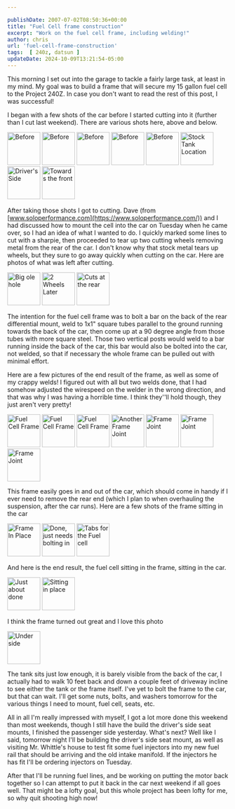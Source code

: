 ```yaml
---

publishDate: 2007-07-02T08:50:36+00:00
title: "Fuel Cell frame construction"
excerpt: "Work on the fuel cell frame, including welding!"
author: chris
url: 'fuel-cell-frame-construction'
tags:  [ 240z, datsun ] 
updateDate: 2024-10-09T13:21:54-05:00
---
```


This morning I set out into the garage to tackle a fairly large task, at least in my mind. My goal was to build a frame that will secure my 15 gallon fuel cell to the Project 240Z. In case you don't want to read the rest of this post, I was successful!

I began with a few shots of the car before I started cutting into it (further than I cut last weekend). There are various shots here, above and below.

<a href="https://www.flickr.com/photos/chammond/688010251/in/set-72157594465585463/"><img height="75" alt="Before" width="75" src="https://farm2.static.flickr.com/1284/688010251_c5f52df804_s.jpg" /></a> <a href="https://www.flickr.com/photos/chammond/688014903/in/set-72157594465585463/"><img height="75" alt="Before" width="75" src="https://farm2.static.flickr.com/1149/688014903_30f5d0d433_s.jpg" /></a>  <a href="https://www.flickr.com/photos/chammond/688029701/in/set-72157594465585463/"><img height="75" alt="Before" width="75" src="https://farm2.static.flickr.com/1251/688029701_f164521805_s.jpg" /></a> <a href="https://www.flickr.com/photos/chammond/688025165/in/set-72157594465585463/"><img height="75" alt="Before" width="75" src="https://farm2.static.flickr.com/1116/688025165_33f872e8e8_s.jpg" /></a> <a href="https://www.flickr.com/photos/chammond/688885702/in/set-72157594465585463/"><img height="75" alt="Before" width="75" src="https://farm2.static.flickr.com/1172/688885702_21916b9649_s.jpg" /></a> <a href="https://www.flickr.com/photos/chammond/688906740/in/set-72157594465585463/"><img height="75" alt="Stock Tank Location" width="75" src="https://farm2.static.flickr.com/1429/688906740_35837eb263_s.jpg" /></a> <a class="image_link" id="set_thumb_link_688917226" title="Driver's Side" href="https://www.flickr.com/photos/chammond/688917226/in/set-72157594465585463/"><img height="75" alt="Driver's Side" src="https://farm2.static.flickr.com/1066/688917226_1a8f198255_s.jpg" width="75" /></a> <a class="image_link" id="set_thumb_link_688911408" title="Towards the front" href="https://www.flickr.com/photos/chammond/688911408/in/set-72157594465585463/"><img height="75" alt="Towards the front" src="https://farm2.static.flickr.com/1381/688911408_f17497bbef_s.jpg" width="75" /></a>

After taking those shots I got to cutting. Dave (from [www.soloperformance.com](https://www.soloperformance.com/)) and I had discussed how to mount the cell into the car on Tuesday when he came over, so I had an idea of what I wanted to do. I quickly marked some lines to cut with a sharpie, then proceeded to tear up two cutting wheels removing metal from the rear of the car. I don't know why that stock metal tears up wheels, but they sure to go away quickly when cutting on the car. Here are photos of what was left after cutting.

<a href="https://www.flickr.com/photos/chammond/688065565/in/set-72157594465585463/"><img height="75" alt="Big ole hole" width="75" src="https://farm2.static.flickr.com/1079/688065565_3cb0b3ffd7_s.jpg" /></a> <a href="https://www.flickr.com/photos/chammond/688056387/in/set-72157594465585463/"><img height="75" alt="2 Wheels Later" width="75" src="https://farm2.static.flickr.com/1021/688056387_98b20f1e34_s.jpg" /></a> <a class="image_link" id="set_thumb_link_688936738" title="Cuts at the rear" href="https://www.flickr.com/photos/chammond/688936738/in/set-72157594465585463/"><img height="75" alt="Cuts at the rear" width="75" src="https://farm2.static.flickr.com/1158/688936738_48089af809_s.jpg" /></a>

The intention for the fuel cell frame was to bolt a bar on the back of the rear differential mount, weld to 1x1" square tubes parallel to the ground running towards the back of the car, then come up at a 90 degree angle from those tubes with more square steel. Those two vertical posts would weld to a bar running inside the back of the car, this bar would also be bolted into the car, not welded, so that if necessary the whole frame can be pulled out with minimal effort.

Here are a few pictures of the end result of the frame, as well as some of my crappy welds! I figured out with all but two welds done, that I had somehow adjusted the wirespeed on the welder in the wrong direction, and that was why I was having a horrible time. I think they''ll hold though, they just aren't very pretty!

<a href="https://www.flickr.com/photos/chammond/688115833/in/set-72157594465585463/"><img height="75" alt="Fuel Cell Frame" width="75" src="https://farm2.static.flickr.com/1159/688115833_e1930f3e70_s.jpg" /></a> <a href="https://www.flickr.com/photos/chammond/688109549/in/set-72157594465585463/"><img height="75" alt="Fuel Cell Frame" width="75" src="https://farm2.static.flickr.com/1318/688109549_a5cc7e147e_s.jpg" /></a> <a href="https://www.flickr.com/photos/chammond/688144105/in/set-72157594465585463/"><img height="75" alt="Fuel Cell Frame" width="75" src="https://farm2.static.flickr.com/1215/688144105_559adb3e84_s.jpg" /></a> <a href="https://www.flickr.com/photos/chammond/688999916/in/set-72157594465585463/"><img height="75" alt="Another Frame Joint" width="75" src="https://farm2.static.flickr.com/1170/688999916_5aada5ac23_s.jpg" /></a> <a href="https://www.flickr.com/photos/chammond/688995844/in/set-72157594465585463/"><img height="75" alt="Frame Joint" width="75" src="https://farm2.static.flickr.com/1073/688995844_a7931c7423_s.jpg" /></a> <a href="https://www.flickr.com/photos/chammond/688125127/in/set-72157594465585463/"><img height="75" alt="Frame Joint" width="75" src="https://farm2.static.flickr.com/1081/688125127_d1cfcf1290_s.jpg" /></a> <a href="https://www.flickr.com/photos/chammond/688120403/in/set-72157594465585463/"><img height="75" alt="Frame Joint" width="75" src="https://farm2.static.flickr.com/1371/688120403_d4321a942e_s.jpg" /></a>

This frame easily goes in and out of the car, which should come in handy if I ever need to remove the rear end (which I plan to when overhauling the suspension, after the car runs). Here are a few shots of the frame sitting in the car

<a href="https://www.flickr.com/photos/chammond/689025574/in/set-72157594465585463/"><img height="75" alt="Frame In Place" width="75" src="https://farm2.static.flickr.com/1214/689025574_1ccdf2341e_s.jpg" /></a> <a href="https://www.flickr.com/photos/chammond/688154559/in/set-72157594465585463/"><img height="75" alt="Done, just needs bolting in" width="75" src="https://farm2.static.flickr.com/1307/688154559_9cab5f76d4_s.jpg" /></a> <a href="https://www.flickr.com/photos/chammond/689015196/in/set-72157594465585463/"><img height="75" alt="Tabs for the Fuel cell" width="75" src="https://farm2.static.flickr.com/1326/689015196_bbcf458700_s.jpg" /></a>

And here is the end result, the fuel cell sitting in the frame, sitting in the car.

<a class="image_link" id="set_thumb_link_689067444" title="Just about done" href="https://www.flickr.com/photos/chammond/689067444/in/set-72157594465585463/"><img height="75" alt="Just about done" width="75" src="https://farm2.static.flickr.com/1263/689067444_1d611ca941_s.jpg" /></a> <a class="image_link" id="set_thumb_link_689041774" title="Sitting in place" href="https://www.flickr.com/photos/chammond/689041774/in/set-72157594465585463/"><img height="75" alt="Sitting in place" width="75" src="https://farm2.static.flickr.com/1237/689041774_5424d6ac74_s.jpg" /></a>

I think the frame turned out great and I love this photo

<a class="image_link" id="set_thumb_link_689057214" title="Under side" href="https://www.flickr.com/photos/chammond/689057214/in/set-72157594465585463/"><img height="75" alt="Under side" width="75" src="https://farm2.static.flickr.com/1359/689057214_f8b80a264b_s.jpg" /></a>

The tank sits just low enough, it is barely visible from the back of the car, I actually had to walk 10 feet back and down a couple feet of driveway incline to see either the tank or the frame itself.  I've yet to bolt the frame to the car, but that can wait. I'll get some nuts, bolts, and washers tomorrow for the various things I need to mount, fuel cell, seats, etc.

All in all I'm really impressed with myself, I got a lot more done this weekend than most weekends, though I still have the build the driver's side seat mounts, I finished the passenger side yesterday. What's next? Well like I said, tomorrow night I'll be building the driver's side seat mount, as well as visiting Mr. Whittle's house to test fit some fuel injectors into my new fuel rail that should be arriving and the old intake manifold. If the injectors he has fit I'll be ordering injectors on Tuesday.

After that I'll be running fuel lines, and be working on putting the motor back together so I can attempt to put it back in the car next weekend if all goes well. That might be a lofty goal, but this whole project has been lofty for me, so why quit shooting high now!
